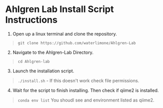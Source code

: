# Ahlgren Lab Install Script Instructions

1. Open up a linux terminal and clone the repository.
> `git clone https://github.com/waterlimone/Ahlgren-Lab`
2. Navigate to the Ahlgren-Lab Directory.
> `cd Ahlgren-lab`
3. Launch the installation script.
> `./install.sh`
    - If this doesn't work check file permissions.
4. Wait for the script to finish installing. Then check if qiime2 is installed.
> `conda env list`
You shoudl see and environment listed as qiime2.
